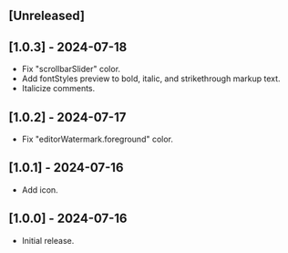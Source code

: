 ## [Unreleased]

## [1.0.3] - 2024-07-18

- Fix "scrollbarSlider" color.
- Add fontStyles preview to bold, italic, and strikethrough markup text.
- Italicize comments.

## [1.0.2] - 2024-07-17

- Fix "editorWatermark.foreground" color.

## [1.0.1] - 2024-07-16

- Add icon.

## [1.0.0] - 2024-07-16

- Initial release.
